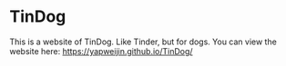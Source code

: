 # TinDog
This is a website of TinDog. Like Tinder, but for dogs. You can view the website here: https://yapweijin.github.io/TinDog/
